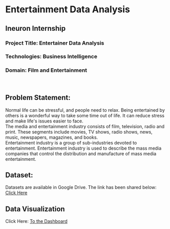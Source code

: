 
<!DOCTYPE html>
<html lang = "en">
<body>
    <h1>Entertainment Data Analysis</h1>
    <h2>Ineuron Internship</h2>
    <h3>Project Title: Entertainer Data Analysis</h3>
    <h3>Technologies: Business Intelligence</h3>
    <h3>Domain: Film and Entertainment</h3><br>
    <h2>Problem Statement:</h2>
<p>Normal life can be stressful, and people need to relax. Being entertained by others 
is a wonderful way to take some time out of life. 
It can reduce stress and make life's issues easier to face. <br>The media and entertainment industry consists of film, 
television, radio and print. These segments include movies, TV shows, radio shows, 
news, music, newspapers, magazines, and books. <br>Entertainment industry is a group of 
sub-industries devoted to entertainment. Entertainment industry is used to describe the 
mass media companies that control the distribution and manufacture of mass 
media entertainment.</p>

<h2>Dataset:</h2>
Datasets are available in Google Drive. The link has been shared below:<br>
<a href = "https://drive.google.com/drive/folders/1sJm4vy-qfuk3CFgE_zMMPGVYFmoIg35n">
Click Here</a><br>

<h2>Data Visualization</h2>
Click Here:      
<a href = "https://public.tableau.com/views/EntertainmentDataAnalysis/DataAnalysis?:language=en-US&:display_count=n&:origin=viz_share_link">
To the Dashboard
</a>
  </body>
</html>
